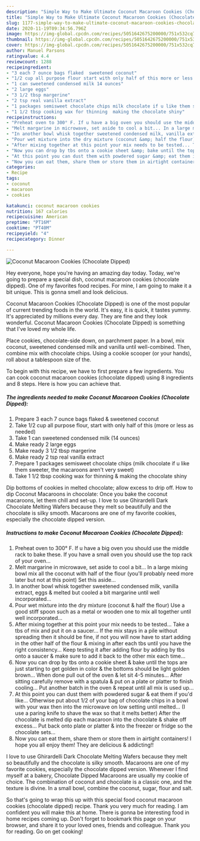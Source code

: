 ```yaml
---
description: "Simple Way to Make Ultimate Coconut Macaroon Cookies (Chocolate Dipped)"
title: "Simple Way to Make Ultimate Coconut Macaroon Cookies (Chocolate Dipped)"
slug: 1177-simple-way-to-make-ultimate-coconut-macaroon-cookies-chocolate-dipped
date: 2020-11-19T09:34:56.796Z
image: https://img-global.cpcdn.com/recipes/5051642675200000/751x532cq70/coconut-macaroon-cookies-chocolate-dipped-recipe-main-photo.jpg
thumbnail: https://img-global.cpcdn.com/recipes/5051642675200000/751x532cq70/coconut-macaroon-cookies-chocolate-dipped-recipe-main-photo.jpg
cover: https://img-global.cpcdn.com/recipes/5051642675200000/751x532cq70/coconut-macaroon-cookies-chocolate-dipped-recipe-main-photo.jpg
author: Manuel Parsons
ratingvalue: 4.4
reviewcount: 1288
recipeingredient:
- "3 each 7 ounce bags flaked  sweetened coconut"
- "1/2 cup all purpose flour start with only half of this more or less as needed"
- "1 can sweetened condensed milk 14 ounces"
- "2 large eggs"
- "3 1/2 tbsp margerine"
- "2 tsp real vanilla extract"
- "1 packages semisweet chocolate chips milk chocolate if u like them sweeter the macaroons arent very sweet"
- "1 1/2 tbsp cooking wax for thinning  making the chocolate shiny"
recipeinstructions:
- "Preheat oven to 300° F. If u have a big oven you should use the middle rack to bake these. If you have a small oven you should use the top rack of your oven..."
- "Melt margarine in microwave, set aside to cool a bit... In a large mixing bowl mix all the coconut with half of the flour (you&#39;ll probably need more later but not at this point) Set this aside..."
- "In another bowl whisk together sweetened condensed milk, vanilla extract, eggs &amp; melted but cooled a bit margarine until well incorporated..."
- "Pour wet mixture into the dry mixture (coconut &amp; half the flour) Use a good stiff spoon such as a metal or wooden one to mix all together until well incorporated..."
- "After mixing together at this point your mix needs to be tested... Take a tbs of mix and put it on a saucer... If the mix stays in a pile without spreading then it should be fine, if not you will now have to start adding in the other half of the flour &amp; mixing in after each tbs until you have the right consistency... Keep testing it after adding flour by adding by tbs onto a saucer &amp; make sure to add it back to the other mix each time..."
- "Now you can drop by tbs onto a cookie sheet &amp; bake until the tops are just starting to get golden in color &amp; the bottoms should be light golden brown... When done pull out of the oven &amp; let sit 4-5 minutes... After sitting carefully remove with a spatula &amp; put on a plate or platter to finish cooling... Put another batch in the oven &amp; repeat until all mix is used up..."
- "At this point you can dust them with powdered sugar &amp; eat them if you&#39;d like... Otherwise put about 1/2 of your bag of chocolate chips in a bowl with your wax then into the microwave on low setting until melted... (I use a paring knife to shave the wax so that it melts better) After the chocolate is melted dip each macaroon into the chocolate &amp; shake off excess... Put back onto plate or platter &amp; into the freezer or fridge so the chocolate sets..."
- "Now you can eat them, share them or store them in airtight containers! I hope you all enjoy them! They are delicious &amp; addicting!!"
categories:
- Recipe
tags:
- coconut
- macaroon
- cookies

katakunci: coconut macaroon cookies 
nutrition: 167 calories
recipecuisine: American
preptime: "PT16M"
cooktime: "PT40M"
recipeyield: "4"
recipecategory: Dinner

---
```



![Coconut Macaroon Cookies (Chocolate Dipped)](https://img-global.cpcdn.com/recipes/5051642675200000/751x532cq70/coconut-macaroon-cookies-chocolate-dipped-recipe-main-photo.jpg)

Hey everyone, hope you're having an amazing day today. Today, we're going to prepare a special dish, coconut macaroon cookies (chocolate dipped). One of my favorites food recipes. For mine, I am going to make it a bit unique. This is gonna smell and look delicious.

Coconut Macaroon Cookies (Chocolate Dipped) is one of the most popular of current trending foods in the world. It's easy, it is quick, it tastes yummy. It's appreciated by millions every day. They are fine and they look wonderful. Coconut Macaroon Cookies (Chocolate Dipped) is something that I've loved my whole life.

Place cookies, chocolate-side down, on parchment paper. In a bowl, mix coconut, sweetened condensed milk and vanilla until well-combined. Then, combine mix with chocolate chips. Using a cookie scooper (or your hands), roll about a tablespoon size of the.


To begin with this recipe, we have to first prepare a few ingredients. You can cook coconut macaroon cookies (chocolate dipped) using 8 ingredients and 8 steps. Here is how you can achieve that.

<!--inarticleads1-->

##### The ingredients needed to make Coconut Macaroon Cookies (Chocolate Dipped):

1. Prepare 3 each 7 ounce bags flaked &amp; sweetened coconut
1. Take 1/2 cup all purpose flour, start with only half of this (more or less as needed)
1. Take 1 can sweetened condensed milk (14 ounces)
1. Make ready 2 large eggs
1. Make ready 3 1/2 tbsp margerine
1. Make ready 2 tsp real vanilla extract
1. Prepare 1 packages semisweet chocolate chips (milk chocolate if u like them sweeter, the macaroons aren&#39;t very sweet)
1. Take 1 1/2 tbsp cooking wax for thinning &amp; making the chocolate shiny


Dip bottoms of cookies in melted chocolate; allow excess to drip off. How to dip Coconut Macaroons in chocolate: Once you bake the coconut macaroons, let them chill and set-up. I love to use Ghirardelli Dark Chocolate Melting Wafers because they melt so beautifully and the chocolate is silky smooth. Macaroons are one of my favorite cookies, especially the chocolate dipped version. 

<!--inarticleads2-->

##### Instructions to make Coconut Macaroon Cookies (Chocolate Dipped):

1. Preheat oven to 300° F. If u have a big oven you should use the middle rack to bake these. If you have a small oven you should use the top rack of your oven...
1. Melt margarine in microwave, set aside to cool a bit... In a large mixing bowl mix all the coconut with half of the flour (you&#39;ll probably need more later but not at this point) Set this aside...
1. In another bowl whisk together sweetened condensed milk, vanilla extract, eggs &amp; melted but cooled a bit margarine until well incorporated...
1. Pour wet mixture into the dry mixture (coconut &amp; half the flour) Use a good stiff spoon such as a metal or wooden one to mix all together until well incorporated...
1. After mixing together at this point your mix needs to be tested... Take a tbs of mix and put it on a saucer... If the mix stays in a pile without spreading then it should be fine, if not you will now have to start adding in the other half of the flour &amp; mixing in after each tbs until you have the right consistency... Keep testing it after adding flour by adding by tbs onto a saucer &amp; make sure to add it back to the other mix each time...
1. Now you can drop by tbs onto a cookie sheet &amp; bake until the tops are just starting to get golden in color &amp; the bottoms should be light golden brown... When done pull out of the oven &amp; let sit 4-5 minutes... After sitting carefully remove with a spatula &amp; put on a plate or platter to finish cooling... Put another batch in the oven &amp; repeat until all mix is used up...
1. At this point you can dust them with powdered sugar &amp; eat them if you&#39;d like... Otherwise put about 1/2 of your bag of chocolate chips in a bowl with your wax then into the microwave on low setting until melted... (I use a paring knife to shave the wax so that it melts better) After the chocolate is melted dip each macaroon into the chocolate &amp; shake off excess... Put back onto plate or platter &amp; into the freezer or fridge so the chocolate sets...
1. Now you can eat them, share them or store them in airtight containers! I hope you all enjoy them! They are delicious &amp; addicting!!


I love to use Ghirardelli Dark Chocolate Melting Wafers because they melt so beautifully and the chocolate is silky smooth. Macaroons are one of my favorite cookies, especially the chocolate dipped version. Whenever I find myself at a bakery, Chocolate Dipped Macaroons are usually my cookie of choice. The combination of coconut and chocolate is a classic one, and the texture is divine. In a small bowl, combine the coconut, sugar, flour and salt. 

So that's going to wrap this up with this special food coconut macaroon cookies (chocolate dipped) recipe. Thank you very much for reading. I am confident you will make this at home. There is gonna be interesting food in home recipes coming up. Don't forget to bookmark this page on your browser, and share it to your loved ones, friends and colleague. Thank you for reading. Go on get cooking!
